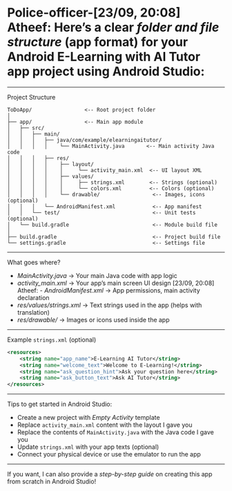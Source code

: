# Police-officer-[23/09, 20:08] Atheef: Here’s a clear *folder and file structure* (app format) for your Android E-Learning with AI Tutor app project using Android Studio:

---

Project Structure

```
ToDoApp/                 <-- Root project folder
│
├── app/                 <-- Main app module
│   ├── src/
│   │   ├── main/
│   │   │   ├── java/com/example/elearningaitutor/
│   │   │   │    └── MainActivity.java       <-- Main activity Java code
│   │   │   ├── res/
│   │   │   │    ├── layout/
│   │   │   │    │     └── activity_main.xml  <-- UI layout XML
│   │   │   │    ├── values/
│   │   │   │    │     ├── strings.xml        <-- Strings (optional)
│   │   │   │    │     └── colors.xml         <-- Colors (optional)
│   │   │   │    └── drawable/                 <-- Images, icons (optional)
│   │   │   └── AndroidManifest.xml            <-- App manifest
│   │   └── test/                              <-- Unit tests (optional)
│   └── build.gradle                           <-- Module build file
│
├── build.gradle                               <-- Project build file
└── settings.gradle                            <-- Settings file
```

---

What goes where?

- *MainActivity.java* → Your main Java code with app logic  
- *activity_main.xml* → Your app’s main screen UI design
[23/09, 20:08] Atheef: - *AndroidManifest.xml* → App permissions, main activity declaration  
- *res/values/strings.xml* → Text strings used in the app (helps with translation)  
- *res/drawable/* → Images or icons used inside the app

---

Example `strings.xml` (optional)

```xml
<resources>
    <string name="app_name">E-Learning AI Tutor</string>
    <string name="welcome_text">Welcome to E-Learning!</string>
    <string name="ask_question_hint">Ask your question here</string>
    <string name="ask_button_text">Ask AI Tutor</string>
</resources>
```

---

Tips to get started in Android Studio:

- Create a new project with *Empty Activity* template  
- Replace `activity_main.xml` content with the layout I gave you  
- Replace the contents of `MainActivity.java` with the Java code I gave you  
- Update `strings.xml` with your app texts (optional)  
- Connect your physical device or use the emulator to run the app  

---

If you want, I can also provide a *step-by-step guide* on creating this app from scratch in Android Studio!
